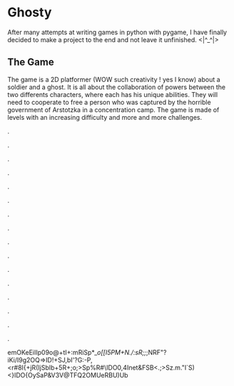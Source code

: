 # Ghosty
After many attempts at writing games in python with pygame, I have finally decided to make a project to the end and not leave it unfinished. <|^_^|>

## The Game
The game is a 2D platformer (WOW such creativity ! yes I know) about a soldier and a ghost. It is all about the collaboration of powers between the two differents characters, where each has his unique 
abilities. They will need to cooperate to free a person who was captured by the horrible government of Arstotzka in a concentration camp. The game is made of levels with an increasing difficulty and more and more challenges.

.

.

.

.

.

.

.

.

.

.

.

.

.

.

.

.

emOKeEiIIp09o@+tI+:mRiSp*_*o[[I5PM+N./:sR;;*;NRF"?iKi/I9g2OQ=>ID!+SJ,bI'?G:-P,<r#8I{+jR(IjSbIb+5R+;o;>Sp%R#\IDO0,4Inet&FSB<.;>Sz.m."I`S)<}IDO{OySaP&V3V@TFQ2OMUeRBU)Ub
